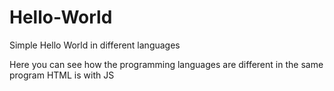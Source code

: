 # Hello-World
Simple Hello World in different languages

Here you can see how the programming languages are different in the same program
HTML is with JS
